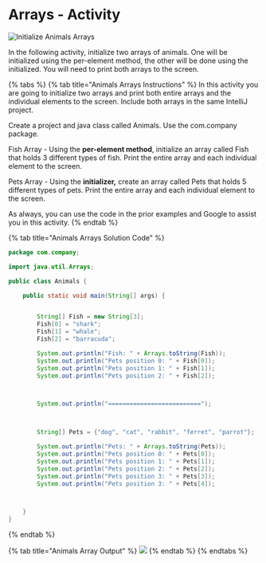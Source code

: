 # Arrays - Activity

![Initialize Animals Arrays](../../../.gitbook/assets/image%20%28103%29.png)

In the following activity, initialize two arrays of animals. One will be initialized using the per-element method, the other will be done using the initialized. You will need to print both arrays to the screen. 

{% tabs %}
{% tab title="Animals Arrays Instructions" %}
In this activity you are going to initialize two arrays and print both entire arrays and the individual elements to the screen.  Include both arrays in the same IntelliJ project. 

Create a project and java class called Animals. Use the com.company package. 

Fish Array - Using the **per-element method**, initialize an array called Fish that holds 3 different types of fish. Print the entire array and each individual element to the screen. 

Pets Array - Using the **initializer,** create an array called Pets that holds 5 different types of pets. Print the entire array and each individual element to the screen. 

As always, you can use the code in the prior examples and Google to assist you in this activity. 
{% endtab %}

{% tab title="Animals Arrays Solution Code" %}
```java
package com.company;

import java.util.Arrays;

public class Animals {

    public static void main(String[] args) {


        String[] Fish = new String[3];
        Fish[0] = "shark";
        Fish[1] = "whale";
        Fish[2] = "barracuda";

        System.out.println("Fish: " + Arrays.toString(Fish));
        System.out.println("Pets position 0: " + Fish[0]);
        System.out.println("Pets position 1: " + Fish[1]);
        System.out.println("Pets position 2: " + Fish[2]);



        System.out.println("==========================");



        String[] Pets = {"dog", "cat", "rabbit", "ferret", "parrot"};

        System.out.println("Pets: " + Arrays.toString(Pets));
        System.out.println("Pets position 0: " + Pets[0]);
        System.out.println("Pets position 1: " + Pets[1]);
        System.out.println("Pets position 2: " + Pets[2]);
        System.out.println("Pets position 3: " + Pets[3]);
        System.out.println("Pets position 3: " + Pets[4]);



    }
}
```
{% endtab %}

{% tab title="Animals Array Output" %}
![](../../../.gitbook/assets/image%20%2823%29.png)
{% endtab %}
{% endtabs %}

